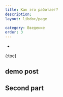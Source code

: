 ```yaml
---
title: Как это работает?
description: 
layout: libdoc/page

category: Введение
order: 3
---
```

* 
{:toc}

## demo post

## Second part
